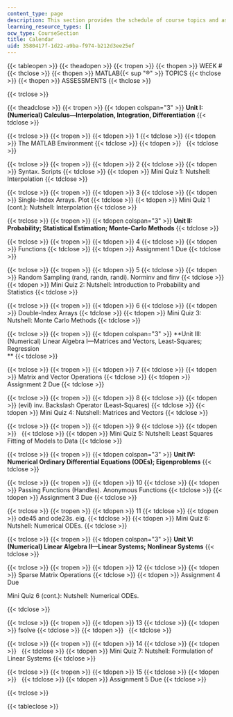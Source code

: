 ```yaml
---
content_type: page
description: This section provides the schedule of course topics and assessments.
learning_resource_types: []
ocw_type: CourseSection
title: Calendar
uid: 3580417f-1d22-a9ba-f974-b212d3ee25ef
---
```


{{< tableopen >}}
{{< theadopen >}}
{{< tropen >}}
{{< thopen >}}
WEEK #
{{< thclose >}}
{{< thopen >}}
MATLAB{{< sup "®" >}} TOPICS
{{< thclose >}}
{{< thopen >}}
ASSESSMENTS
{{< thclose >}}

{{< trclose >}}

{{< theadclose >}}
{{< tropen >}}
{{< tdopen colspan="3" >}}
**Unit I: (Numerical) Calculus—Interpolation, Integration, Differentiation**
{{< tdclose >}}

{{< trclose >}}
{{< tropen >}}
{{< tdopen >}}
1
{{< tdclose >}}
{{< tdopen >}}
The MATLAB Environment
{{< tdclose >}}
{{< tdopen >}}
 
{{< tdclose >}}

{{< trclose >}}
{{< tropen >}}
{{< tdopen >}}
2
{{< tdclose >}}
{{< tdopen >}}
Syntax. Scripts
{{< tdclose >}}
{{< tdopen >}}
Mini Quiz 1: Nutshell: Interpolation
{{< tdclose >}}

{{< trclose >}}
{{< tropen >}}
{{< tdopen >}}
3
{{< tdclose >}}
{{< tdopen >}}
Single-Index Arrays. Plot
{{< tdclose >}}
{{< tdopen >}}
Mini Quiz 1 (cont.): Nutshell: Interpolation
{{< tdclose >}}

{{< trclose >}}
{{< tropen >}}
{{< tdopen colspan="3" >}}
**Unit II: Probability; Statistical Estimation; Monte-Carlo Methods**
{{< tdclose >}}

{{< trclose >}}
{{< tropen >}}
{{< tdopen >}}
4
{{< tdclose >}}
{{< tdopen >}}
Functions
{{< tdclose >}}
{{< tdopen >}}
Assignment 1 Due
{{< tdclose >}}

{{< trclose >}}
{{< tropen >}}
{{< tdopen >}}
5
{{< tdclose >}}
{{< tdopen >}}
Random Sampling (rand, randn, randi). Norminv and finv
{{< tdclose >}}
{{< tdopen >}}
Mini Quiz 2: Nutshell: Introduction to Probability and Statistics
{{< tdclose >}}

{{< trclose >}}
{{< tropen >}}
{{< tdopen >}}
6
{{< tdclose >}}
{{< tdopen >}}
Double-Index Arrays
{{< tdclose >}}
{{< tdopen >}}
Mini Quiz 3: Nutshell: Monte Carlo Methods
{{< tdclose >}}

{{< trclose >}}
{{< tropen >}}
{{< tdopen colspan="3" >}}
**Unit III: (Numerical) Linear Algebra I—Matrices and Vectors, Least-Squares; Regression  
**
{{< tdclose >}}

{{< trclose >}}
{{< tropen >}}
{{< tdopen >}}
7
{{< tdclose >}}
{{< tdopen >}}
Matrix and Vector Operations
{{< tdclose >}}
{{< tdopen >}}
Assignment 2 Due
{{< tdclose >}}

{{< trclose >}}
{{< tropen >}}
{{< tdopen >}}
8
{{< tdclose >}}
{{< tdopen >}}
(evil) inv. Backslash Operator (Least-Squares)
{{< tdclose >}}
{{< tdopen >}}
Mini Quiz 4: Nutshell: Matrices and Vectors
{{< tdclose >}}

{{< trclose >}}
{{< tropen >}}
{{< tdopen >}}
9
{{< tdclose >}}
{{< tdopen >}}
 
{{< tdclose >}}
{{< tdopen >}}
Mini Quiz 5: Nutshell: Least Squares Fitting of Models to Data
{{< tdclose >}}

{{< trclose >}}
{{< tropen >}}
{{< tdopen colspan="3" >}}
**Unit IV: Numerical Ordinary Differential Equations (ODEs); Eigenproblems**
{{< tdclose >}}

{{< trclose >}}
{{< tropen >}}
{{< tdopen >}}
10
{{< tdclose >}}
{{< tdopen >}}
Passing Functions (Handles). Anonymous Functions
{{< tdclose >}}
{{< tdopen >}}
Assignment 3 Due
{{< tdclose >}}

{{< trclose >}}
{{< tropen >}}
{{< tdopen >}}
11
{{< tdclose >}}
{{< tdopen >}}
ode45 and ode23s. eig.
{{< tdclose >}}
{{< tdopen >}}
Mini Quiz 6: Nutshell: Numerical ODEs.
{{< tdclose >}}

{{< trclose >}}
{{< tropen >}}
{{< tdopen colspan="3" >}}
**Unit V: (Numerical) Linear Algebra II—Linear Systems; Nonlinear Systems**
{{< tdclose >}}

{{< trclose >}}
{{< tropen >}}
{{< tdopen >}}
12
{{< tdclose >}}
{{< tdopen >}}
Sparse Matrix Operations
{{< tdclose >}}
{{< tdopen >}}
Assignment 4 Due

Mini Quiz 6 (cont.): Nutshell: Numerical ODEs.


{{< tdclose >}}

{{< trclose >}}
{{< tropen >}}
{{< tdopen >}}
13
{{< tdclose >}}
{{< tdopen >}}
fsolve
{{< tdclose >}}
{{< tdopen >}}
 
{{< tdclose >}}

{{< trclose >}}
{{< tropen >}}
{{< tdopen >}}
14
{{< tdclose >}}
{{< tdopen >}}
 
{{< tdclose >}}
{{< tdopen >}}
Mini Quiz 7: Nutshell: Formulation of Linear Systems
{{< tdclose >}}

{{< trclose >}}
{{< tropen >}}
{{< tdopen >}}
15
{{< tdclose >}}
{{< tdopen >}}
 
{{< tdclose >}}
{{< tdopen >}}
Assignment 5 Due
{{< tdclose >}}

{{< trclose >}}

{{< tableclose >}}